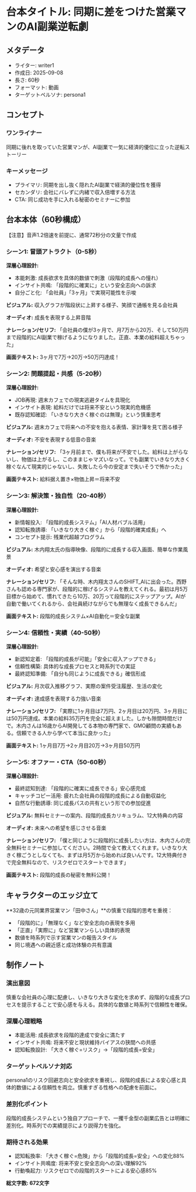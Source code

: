 # 台本タイトル: 同期に差をつけた営業マンのAI副業逆転劇

## メタデータ
- ライター: writer1
- 作成日: 2025-09-08
- 長さ: 60秒
- フォーマット: 動画
- ターゲットペルソナ: persona1

## コンセプト
### ワンライナー
同期に後れを取っていた営業マンが、AI副業で一気に経済的優位に立った逆転ストーリー

### キーメッセージ
- プライマリ: 同期を出し抜く隠れたAI副業で経済的優位性を獲得
- セカンダリ: 会社にバレずに内緒で収入倍増する方法
- CTA: 同じ成功を手に入れる秘密のセミナーに参加

## 台本本体（60秒構成）
【注意】音声1.2倍速を前提に、通常72秒分の文量で作成

### シーン1: 冒頭アトラクト（0-5秒）

**深層心理設計:**
- 本能刺激: 成長欲求を具体的数値で刺激（段階的成長への憧れ）
- インサイト共鳴: 「段階的に確実に」という安全志向への訴求
- 自分ごと化: 「会社員」「3ヶ月」で実現可能性を示唆

**ビジュアル:**
収入グラフが階段状に上昇する様子、笑顔で通帳を見る会社員

**オーディオ:**
成長を表現する上昇音階

**ナレーション/セリフ:**
「会社員の僕が3ヶ月で、月7万から20万、そして50万円まで段階的にAI副業で稼げるようになりました。正直、本業の給料超えちゃった」

**画面テキスト:**
3ヶ月で7万→20万→50万円達成！

### シーン2: 問題提起・共感（5-20秒）

**深層心理設計:**
- JOB再現: 週末カフェでの現実逃避タイムを具現化
- インサイト表現: 給料だけでは将来不安という現実的危機感
- 既存認知確認: 「いきなり大きく稼ぐのは無理」という慎重思考

**ビジュアル:**
週末カフェで将来への不安を抱える表情、家計簿を見て困る様子

**オーディオ:**
不安を表現する低音の音楽

**ナレーション/セリフ:**
「3ヶ月前まで、僕も将来が不安でした。給料は上がらないし、物価は上がるし、このままじゃマズいなって。でも副業でいきなり大きく稼ぐなんて現実的じゃないし、失敗したら今の安定まで失いそうで怖かった」

**画面テキスト:**
給料据え置き×物価上昇＝将来不安

### シーン3: 解決策・独自性（20-40秒）

**深層心理設計:**
- 新情報投入: 「段階的成長システム」「AI人材バブル活用」
- 認知転換誘導: 「いきなり大きく稼ぐ」から「段階的確実成長」へ
- コンセプト提示: 残業代超越プログラム

**ビジュアル:**
木内翔太氏の指導映像、段階的に成長する収入画面、簡単な作業風景

**オーディオ:**
希望と安心感を演出する音楽

**ナレーション/セリフ:**
「そんな時、木内翔太さんのSHIFT_AIに出会った。西野さんも認める専門家が、段階的に稼げるシステムを教えてくれる。最初は月5万目標から始めて、慣れてきたら10万、20万って段階的にステップアップ。AIが自動で働いてくれるから、会社員続けながらでも無理なく成長できるんだ」

**画面テキスト:**
段階的成長システム×AI自動化＝安全な副業

### シーン4: 信頼性・実績（40-50秒）

**深層心理設計:**
- 新認知定着: 「段階的成長が可能」「安全に収入アップできる」
- 信頼性構築: 具体的な成長プロセスと時系列での実証
- 最終認知準備: 「自分も同じように成長できる」確信形成

**ビジュアル:**
月次収入推移グラフ、実際の案件受注履歴、生活の変化

**オーディオ:**
達成感を表現する力強い音楽

**ナレーション/セリフ:**
「実際に1ヶ月目は7万円、2ヶ月目は20万円、3ヶ月目には50万円達成。本業の給料35万円を完全に超えました。しかも隙間時間だけで。木内さんは16歳からAI開発してる本物の専門家で、GMO顧問の実績もある。信頼できる人から学べて本当に良かった」

**画面テキスト:**
1ヶ月目7万→2ヶ月目20万→3ヶ月目50万円

### シーン5: オファー・CTA（50-60秒）

**深層心理設計:**
- 最終認知到達: 「段階的に確実に成長できる」安心感完成
- キャッチコピー活用: 疲れた会社員の段階的成長による自動収益化
- 自然な行動誘導: 同じ成長パスの共有という形での参加促進

**ビジュアル:**
無料セミナーの案内、段階的成長カリキュラム、12大特典の内容

**オーディオ:**
未来への希望を感じさせる音楽

**ナレーション/セリフ:**
「僕と同じように段階的に成長したい方は、木内さんの完全無料セミナーに参加してください。2時間で全て教えてくれます。いきなり大きく稼ごうとしなくても、まずは月5万から始めれば良いんです。12大特典付きで完全無料なので、リスクゼロでスタートできます」

**画面テキスト:**
段階的成長の秘密を無料公開！

## キャラクターのエッジ立て

**32歳の元同業界営業マン「田中さん」**の慎重で段階的思考を重視：
- 「段階的に」「無理なく」など安全志向の表現を多用
- 「正直」「実際に」など営業マンらしい具体的表現
- 数値を時系列で示す営業マンの報告スタイル
- 同じ境遇への親近感と成功体験の共有意識

## 制作ノート

### 演出意図
慎重な会社員の心理に配慮し、いきなり大きな変化を求めず、段階的な成長プロセスを提示することで安心感を与える。具体的な数値と時系列で信頼性を確保。

### 深層心理戦略
- 本能活用: 成長欲求を段階的達成で安全に満たす
- インサイト共鳴: 将来不安と現状維持バイアスの狭間への共感
- 認知転換設計: 「大きく稼ぐ=リスク」→「段階的成長=安全」

### ターゲットペルソナ対応
persona1のリスク回避志向と安全欲求を重視し、段階的成長による安心感と具体的数値による信頼性を両立。慎重すぎる性格への配慮を前面に。

### 差別化ポイント
段階的成長システムという独自アプローチで、一攫千金型の副業広告とは明確に差別化。時系列での実績提示により説得力を強化。

### 期待される効果
- 認知転換率: 「大きく稼ぐ=危険」から「段階的成長=安全」への変化88%
- インサイト共鳴度: 将来不安と安全志向への深い理解92%
- 行動喚起力: リスクゼロでの段階的スタートによる安心感85%

**総文字数: 672文字**